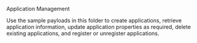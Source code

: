 Application Management

Use the sample payloads in this folder to create applications, retrieve application information, update application properties as required, delete existing applications, and register or unregister applications.